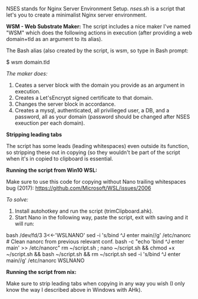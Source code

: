 NSES stands for Nginx Server Environment Setup. *nses.sh* is a script that let's you to create a minimalist Nginx server environment.

**WSM - Web Substrate Maker:**
The script includes a nice maker I've named "WSM" which does the following actions in execution (after providing a web domain+tld as an argument to its alias).

The Bash alias (also created by the script, is wsm, so type in Bash prompt:

$ wsm domain.tld

*The maker does:*

1. Ceates a server block with the domain you provide as an argument in execution. 
2. Creates a Let'sEncrypt signed certificate to that domain.
3. Changes the server block in accordance.
4. Creates a mysql, authenticated, all privilieged user, a DB, and a password, all as your domain (password should be changed after NSES exeuction per each domain).

**Stripping leading tabs**

The script has some leads (leading whitespaces) even outside its function, so stripping these out in copying (so they wouldn't be part of the script when it's in copied to clipboard is essential.

__Running the script from Win10 WSL:__

Make sure to use this code for copying without Nano trailing whitespaces bug (2017):
https://github.com/Microsoft/WSL/issues/2006

*To solve:*

1. Install autohotkey and run the script (trimClipboard.ahk).
2. Start Nano in the following way, paste the script, exit with saving and it will run:

bash /dev/fd/3 3<<-'WSLNANO'
	sed -i 's/bind ^J enter main//g' /etc/nanorc # Clean nanorc from previous relevant conf.
	bash -c "echo 'bind ^J enter main' >> /etc/nanorc"
	rm ~/script.sh ; nano ~/script.sh && chmod +x ~/script.sh && bash ~/script.sh && rm ~/script.sh
	sed -i 's/bind ^J enter main//g' /etc/nanorc
WSLNANO

__Running the script from nix:__

Make sure to strip leading tabs when copying in any way you wish (I only know the way I described above in Windows with AHk).
